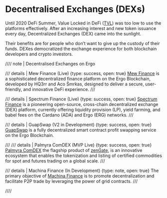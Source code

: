 # Decentralised Exchanges (DEXs)

Until 2020 DeFi Summer, Value Locked in DeFi ([TVL](https://medium.com/coinmonks/google-sheets-analytics-total-value-locked-in-defi-33b926c18a9f)) was too low to use the platforms effectively. After an increasing interest and new token issuance every day, Decentralized Exchanges (DEX) came into the sunlight. 

Their benefits are for people who don’t want to give up the custody of their funds. DEXes democratized the exchange experience for both blockchain developers and crypto investors. 
 
//// note | Decentralised Exchanges on Ergo

/// details | Mew Finance (Live)
{type: success, open: true}
[Mew Finance](../eco/mew-finance.md) is a sophisticated decentralized finance platform on the Ergo Blockchain, developed by HQ3rr and Aco Šmrkas, designed to deliver a secure, user-friendly, and innovative DeFi experience.
///

/// details | Spectrum Finance (Live)
     {type: success, open: true}
[Spectrum Finance](../eco/spectrum.md) is a pioneering open-source, cross-chain decentralized exchange (DEX) platform, currently offering liquidity provision (LP), yield farming, and babel fees on the Cardano (ADA) and Ergo (ERG) networks.
///

/// details | GuapSwap (V2 in Development)
     {type: success, open: true}
[GuapSwap](guapswap.md) is a fully decentralized smart contract profit swapping service on the Ergo Blockchain.

///
/// details | Palmyra ComDEX (MVP Live)
     {type: success, open: true}
[Palmyra ComDEX](palmyra.md)  the flagship product of [zenGate](zengate.md), is an innovative ecosystem that enables the tokenization and listing of certified commodities for spot and futures trading on a global scale. 
///

/// details | Machina Finance (In Development)
     {type: note, open: true}
The primary objective of [Machina Finance](machina-finance.md) is to promote decentralization and facilitate P2P trade by leveraging the power of grid contracts.
///

////
